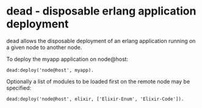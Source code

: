 dead - disposable erlang application deployment
===============================================

dead allows the disposable deployment of an erlang application
running on a given node to another node.

To deploy the myapp application on node@host:

    dead:deploy('node@host', myapp).

Optionally a list of modules to be loaded first on the remote node
may be specified:

    dead:deploy('node@host', elixir, ['Elixir-Enum', 'Elixir-Code']).

